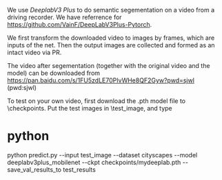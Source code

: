 
We use *DeeplabV3 Plus* to do semantic segementation on a video from a driving recorder. We have referrence for https://github.com/VainF/DeepLabV3Plus-Pytorch.

We first transform the downloaded video to images by frames, which are inputs of the net. Then the output images are collected and formed as an intact video via PR.

The video after segementation (together with the original video and the model) can be downloaded from 
https://pan.baidu.com/s/1FU5zdLE70PIvWHe8QF2Gyw?pwd=sjwl (pwd:sjwl)

To test on your own video, first download the .pth model file to \checkpoints. Put the test images in \test_image, and type 

# python

python predict.py --input test_image  --dataset cityscapes --model deeplabv3plus_mobilenet --ckpt checkpoints/mydeeplab.pth --save_val_results_to test_results

